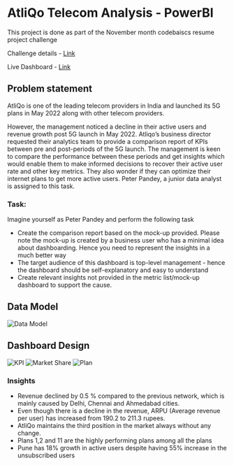 # AtliQo Telecom Analysis - PowerBI
This project is done as part of the November month codebaiscs resume project challenge

Challenge details - [Link](https://codebasics.io/challenge/codebasics-resume-project-challenge/6)

Live Dashboard - [Link](https://www.novypro.com/project/atliqo-telecom-analaysis-power-bi)

## Problem statement

AtliQo is one of the leading telecom providers in India and launched its 5G plans in May 2022 along with other telecom providers.

However, the management noticed a decline in their active users and revenue growth post 5G launch in May 2022. Atliqo’s business director requested their analytics team to provide a comparison report of KPIs between pre and post-periods of the 5G launch. The management is keen to compare the performance between these periods and get insights which would enable them to make informed decisions to recover their active user rate and other key metrics. They also wonder if they can optimize their internet plans to get more active users. Peter Pandey, a junior data analyst is assigned to this task.

### Task:  

Imagine yourself as Peter Pandey and perform the following task

- Create the comparison report based on the mock-up provided. Please note the mock-up  is created by a business user who has a minimal idea about dashboarding. Hence you need to represent the insights in a much better way
- The target audience of this dashboard is top-level management - hence the dashboard should be self-explanatory and easy to understand
- Create relevant insights not provided in the metric list/mock-up dashboard to support the cause.

## Data Model
![Data Model](https://github.com/UjasPR/AtliQo-Telecom-Analysis-PowerBI/assets/138766573/b80478b7-bc8b-4c10-ac49-6ee27ab231d3)


## Dashboard Design
![KPI](https://github.com/UjasPR/AtliQo-Telecom-Analysis-PowerBI/assets/138766573/990e0217-6c82-4e9a-b494-e8f8f0969fe6)
![Market Share](https://github.com/UjasPR/AtliQo-Telecom-Analysis-PowerBI/assets/138766573/6d561302-f5fe-4774-b2dd-ed514998aa6e)
![Plan](https://github.com/UjasPR/AtliQo-Telecom-Analysis-PowerBI/assets/138766573/d759229b-e5b5-4b48-87cd-740c03fd69c8)


### Insights

- Revenue declined by 0.5 % compared to the previous network, which is mainly caused by Delhi, Chennai and Ahmedabad cities.
- Even though there is a decline in the revenue, ARPU (Average revenue per user) has increased from 190.2 to 211.3 rupees.
- AtliQo maintains the third position in the market always without any change.
- Plans 1,2 and 11 are the highly performing plans among all the plans
- Pune has 18% growth in active users despite having 55% increase in the unsubscribed users
